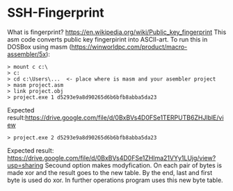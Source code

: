 # SSH-Fingerprint
What is fingerprint? https://en.wikipedia.org/wiki/Public_key_fingerprint
This asm code converts public key fingerpirint into ASCII-art.
To run this in DOSBox using masm (https://winworldpc.com/product/macro-assembler/5x):

    > mount c c:\
    > c:
    > cd c:\Users\...  <- place where is masm and your asembler project
    > masm project.asm
    > link project.obj
    > project.exe 1 d5293e9a8d90265d6b6bfb8abba5da23
   
Expected result:https://drive.google.com/file/d/0BxBVs4D0FSe1TERPUTB6ZHJlblE/view

    > project.exe 2 d5293e9a8d90265d6b6bfb8abba5da23

Expected result: https://drive.google.com/file/d/0BxBVs4D0FSe1ZHlma21VYy1LUjg/view?usp=sharing
Secound option makes modyfication. On each pair of bytes is made xor and the result goes to the new table. By the end, last and first byte is used do xor. In further operations program uses this new byte table.
